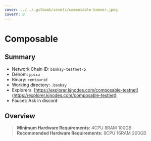 ```yaml
---
cover: ../../.gitbook/assets/composable-banner.jpeg
coverY: 0
---
```


# Composable

## Summary

* Network Chain ID: `banksy-testnet-5`
* Denom: `ppica`
* Binary: `centaurid`
* Working directory: `.banksy`
* Explorers: [https://explorer.kjnodes.com/composable-testnet](https://explorer.kjnodes.com/composable-testnet)
* Faucet: Ask in discord

## Overview

> **Minimum Hardware Requirements:** 4CPU 8RAM 100GB \
> **Recommended Hardware Requirements:** 8CPU 16RAM 200GB
